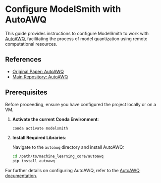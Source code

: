 # Configure ModelSmith with AutoAWQ

This guide provides instructions to configure ModelSmith to work with [AutoAWQ](https://github.com/mit-han-lab/llm-awq), facilitating the process of model quantization using remote computational resources.

## References

- [Original Paper: AutoAWQ](https://arxiv.org/pdf/2306.00978)
- [Main Repository: AutoAWQ](https://github.com/mit-han-lab/llm-awq)

## Prerequisites

Before proceeding, ensure you have configured the project locally or on a VM.

1. **Activate the current Conda Environment**:

   ```bash
   conda activate modelsmith
   ```

2. **Install Required Libraries**:

   Navigate to the `autoawq` directory and install AutoAWQ:

   ```bash
   cd /path/to/machine_learning_core/autoawq
   pip install autoawq
   ```
   
For further details on configuring AutoAWQ, refer to the [AutoAWQ documentation](https://github.com/casper-hansen/AutoAWQ).

